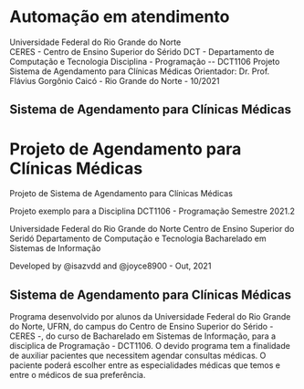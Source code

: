 # Automação em atendimento

Universidade Federal do Rio Grande do Norte <br>
CERES - Centro de Ensino Superior do Sérido
DCT - Departamento de Computação e Tecnologia
Disciplina - Programação -- DCT1106
Projeto Sistema de Agendamento para Clínicas Médicas
Orientador: Dr. Prof. Flávius Gorgônio
Caicó - Rio Grande do Norte - 10/2021

## Sistema de Agendamento para Clínicas Médicas

# Projeto de Agendamento para Clínicas Médicas

Projeto de Sistema de Agendamento para Clínicas Médicas

Projeto exemplo para a Disciplina DCT1106 - Programação
Semestre 2021.2

Universidade Federal do Rio Grande do Norte
Centro de Ensino Superior do Seridó
Departamento de Computação e Tecnologia
Bacharelado em Sistemas de Informação

Developed by @isazvdd and @joyce8900 - Out, 2021

## Sistema de Agendamento para Clínicas Médicas

Programa desenvolvido por alunos da Universidade Federal do Rio Grande do Norte, UFRN, do campus do Centro de Ensino Superior do Sérido - CERES -, do curso de Bacharelado em Sistemas de Informação, para a disciplica de Programação - DCT1106. O devido programa tem a finalidade de auxiliar pacientes que necessitem agendar consultas médicas. O paciente poderá escolher entre as especialidades médicas que temos e entre o médicos de sua preferência.
